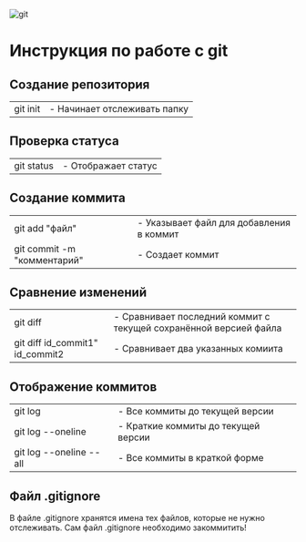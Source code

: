 ![git](gitLogo.png)

# Инструкция по работе с git

## Создание репозитория
|||
|-|-|
|git init|- Начинает отслеживать папку|

## Проверка статуса
|||
|-|-|
|git status|- Отображает статус|

## Создание коммита
|||
|-|-|
|git add "файл"|- Указывает файл для добавления в коммит|
|git commit -m "комментарий"|- Создает коммит|


## Сравнение изменений
|||
|-|-|
|git diff|- Сравнивает последний коммит с текущей сохранённой версией файла|
|git diff id_commit1" id_commit2|- Сравнивает два указанных комиита|

## Отображение коммитов
|||
|-|-|
|git log|- Все коммиты до текущей версии|
|git log --oneline|- Краткие коммиты до текущей версии|
|git log --oneline --all|- Все коммиты в краткой форме|

## Файл .gitignore

В файле .gitignore хранятся имена тех файлов, которые не нужно отслеживать. Сам  файл .gitignore необходимо закоммитить!